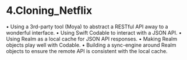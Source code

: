 # 4.Cloning_Netflix
• Using a 3rd-party tool (Moya) to abstract a RESTful API away to a wonderful interface. • Using Swift Codable to interact with a JSON API. • Using Realm as a local cache for JSON API responses. • Making Realm objects play well with Codable. • Building a sync-engine around Realm objects to ensure the remote API is consistent with the local cache.
